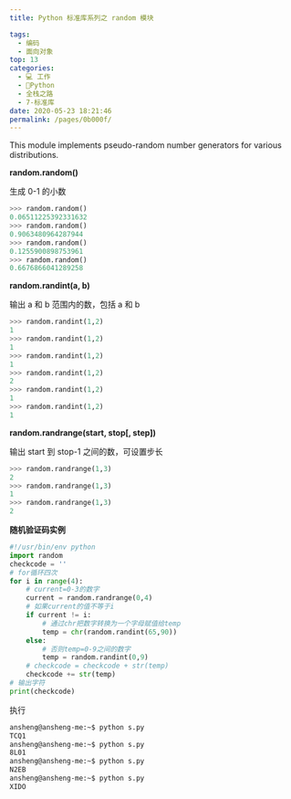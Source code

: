 ```yaml
---
title: Python 标准库系列之 random 模块

tags: 
  - 编码
  - 面向对象
top: 13
categories: 
  - 💻 工作
  - 🐍Python
  - 全栈之路
  - 7-标准库
date: 2020-05-23 18:21:46
permalink: /pages/0b000f/
---
```


This module implements pseudo-random number generators for various distributions.

**random.random()**

生成 0-1 的小数

```python
>>> random.random()
0.06511225392331632
>>> random.random()
0.9063480964287944
>>> random.random()
0.1255900898753961
>>> random.random()
0.6676866041289258
```

**random.randint(a, b)**

输出 a 和 b 范围内的数，包括 a 和 b

```python
>>> random.randint(1,2)
1
>>> random.randint(1,2)
1
>>> random.randint(1,2)
1
>>> random.randint(1,2)
2
>>> random.randint(1,2)
1
>>> random.randint(1,2)
1
```

**random.randrange(start, stop[, step])**

输出 start 到 stop-1 之间的数，可设置步长

```python
>>> random.randrange(1,3)
2
>>> random.randrange(1,3)
1
>>> random.randrange(1,3)
2
```

**随机验证码实例**

```python
#!/usr/bin/env python
import random
checkcode = ''
# for循环四次
for i in range(4):
    # current=0-3的数字
    current = random.randrange(0,4)
    # 如果current的值不等于i
    if current != i:
    	# 通过chr把数字转换为一个字母赋值给temp
        temp = chr(random.randint(65,90))
    else:
    	# 否则temp=0-9之间的数字
        temp = random.randint(0,9)
    # checkcode = checkcode + str(temp)
    checkcode += str(temp)
# 输出字符
print(checkcode)
```

执行

```bash
ansheng@ansheng-me:~$ python s.py
TCQ1
ansheng@ansheng-me:~$ python s.py
8L01
ansheng@ansheng-me:~$ python s.py
N2EB
ansheng@ansheng-me:~$ python s.py
XIDO
```